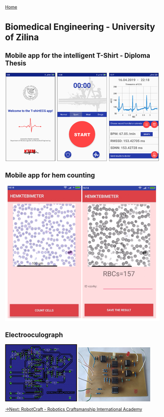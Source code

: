 [Home](../README.md)
# Biomedical Engineering - University of Zilina

## Mobile app for the intelligent T-Shirt - Diploma Thesis
![ecgapp](ecgapp.png)

## Mobile app for hem counting
![krvinkyapp](krvinkyapp.png)

## Electrooculograph
![eog1](hw1.png)
![eog1](hw2.png)
<!-- ![eog1](eog1.jpg)
![eog2](eog2.jpg) -->

[->Next: RobotCraft - Robotics Craftsmanship International Academy](../portugal/readme.md)